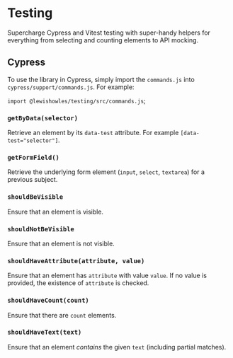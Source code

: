 # Testing

Supercharge Cypress and Vitest testing with super-handy helpers for everything from selecting and counting elements to API mocking.

## Cypress

To use the library in Cypress, simply import the `commands.js` into `cypress/support/commands.js`. For example:

`import @lewishowles/testing/src/commands.js`;

### `getByData(selector)`

Retrieve an element by its `data-test` attribute. For example `[data-test="selector"]`.

### `getFormField()`

Retrieve the underlying form element (`input`, `select`, `textarea`) for a previous subject.

### `shouldBeVisible`

Ensure that an element is visible.

### `shouldNotBeVisible`

Ensure that an element is not visible.

### `shouldHaveAttribute(attribute, value)`

Ensure that an element has `attribute` with value `value`. If no value is provided, the existence of `attribute` is checked.

### `shouldHaveCount(count)`

Ensure that there are `count` elements.

### `shouldHaveText(text)`

Ensure that an element _contains_ the given `text` (including partial matches).
